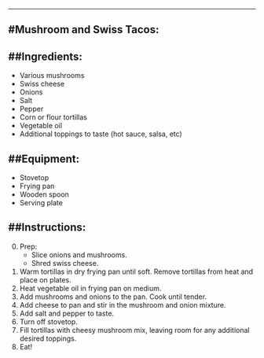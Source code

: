 ------------------------------------------------------------------
#Mushroom and Swiss Tacos:
------------------------------------------------------------------

##Ingredients:
-------------------
* Various mushrooms
* Swiss cheese
* Onions
* Salt
* Pepper
* Corn or flour tortillas
* Vegetable oil
* Additional toppings to taste (hot sauce, salsa, etc)

##Equipment:
------------------
* Stovetop
* Frying pan
* Wooden spoon
* Serving plate

##Instructions:
-------------------
0. Prep:
   * Slice onions and mushrooms.
   * Shred swiss cheese.
1. Warm tortillas in dry frying pan until soft. Remove tortillas from heat and place on plates.
2. Heat vegetable oil in frying pan on medium.
3. Add mushrooms and onions to the pan. Cook until tender.
4. Add cheese to pan and stir in the mushroom and onion mixture.
5. Add salt and pepper to taste.
6. Turn off stovetop.
7. Fill tortillas with cheesy mushroom mix, leaving room for any additional desired toppings.
8. Eat!

